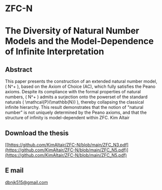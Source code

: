 # ZFC-N

# The Diversity of Natural Number Models and the Model-Dependence of Infinite Interpretation

## Abstract
This paper presents the construction of an extended natural number model, \( N^+ \), based on the Axiom of Choice (AC), which fully satisfies the Peano axioms. Despite its compliance with the formal properties of natural numbers, \( N^+ \) admits a surjection onto the powerset of the standard naturals \( \mathcal{P}(\mathbb{N}) \), thereby collapsing the classical infinite hierarchy. This result demonstrates that the notion of "natural number" is not uniquely determined by the Peano axioms, and that the structure of infinity is model-dependent within ZFC.
Kim Altair

## Download the thesis  
[[https://github.com/KimAltair/ZFC-N/blob/main/ZFC_N3.pdf](https://github.com/KimAltair/ZFC-N/blob/main/ZFC_N5.pdf)](https://github.com/KimAltair/ZFC-N/blob/main/ZFC_N5.pdf)

## E mail
dbnjk515@gmail.com
